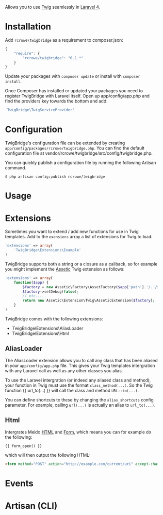 Allows you to use [Twig](http://twig.sensiolabs.org/) seamlessly in [Laravel 4](http://laravel.com/).

Installation
============


Add `rcrowe\twigbridge` as a requirement to composer.json:

```javascript
{
    "require": {
        "rcrowe/twigbridge": "0.1.*"
    }
}
```

Update your packages with `composer update` or install with `composer install`.

Once Composer has installed or updated your packages you need to register TwigBridge with Laravel itself. Open up app/config/app.php and find the providers key towards the bottom and add:

```php
'TwigBridge\TwigServiceProvider'
```

Configuration
=============

TwigBridge's configuration file can be extended by creating `app/config/packages/rcrowe/twigbridge.php`. You can find the default configuration file at vendor/rcrowe/twigbridge/src/config/twigbridge.php.

You can quickly publish a configuration file by running the following Artisan command.

```
$ php artisan config:publish rcrowe/twigbridge
```

Usage
=====

Extensions
==========

Sometimes you want to extend / add new functions for use in Twig templates. Add to the `exensions` array a list of extensions for Twig to load.

```php
'extensions' => array(
    'TwigBridge\Extensions\Example'
)
```

TwigBridge supports both a string or a closure as a callback, so for example you might implement the [Assetic](https://github.com/kriswallsmith/assetic) Twig extension as follows:

```php
'extensions' => array(
    function($app) {
        $factory = new Assetic\Factory\AssetFactory($app['path'].'/../some/path/');
        $factory->setDebug(false);
        // etc.....
        return new Assetic\Extension\Twig\AsseticExtension($factory);
    }
)
```

TwigBridge comes with the following extensions:

- TwigBridge\Extensions\AliasLoader
- TwigBridge\Extensions\Html

AliasLoader
-----------

The AliasLoader extension allows you to call any class that has been aliased in your `app/config/app.php` file. This gives your Twig templates intergration with any Laravel call as well as any other classes you alias.

To use the Laravel intergration (or indeed any aliased class and method), your function in Twig must use the format `class_method(...)`. So the Twig function {{ url_to(...) }} will call the class and method `URL::to(...)`.

You can define shortcuts to these by changing the `alias_shortcuts` config parameter. For example, calling `url(...)` is actually an alias to `url_to(...)`.

Html
----

Intergrates Meido [HTML](https://github.com/meido/html) and [Form](https://github.com/meido/form), which means you can for example do the following:

```html
{{ form_open() }}
```

which will then output the following HTML:

```html
<form method="POST" action="http://example.com/current/uri" accept-charset="utf-8">
```

Events
======


Artisan (CLI)
=============

